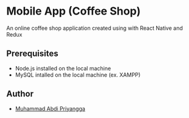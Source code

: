 # Mobile App (Coffee Shop)

An online coffee shop application created using with React Native and Redux

## Prerequisites

- Node.js installed on the local machine
- MySQL intalled on the local machine (ex. XAMPP)

## Author

- [Muhammad Abdi Priyangga](https://github.com/abdipriyangga)
